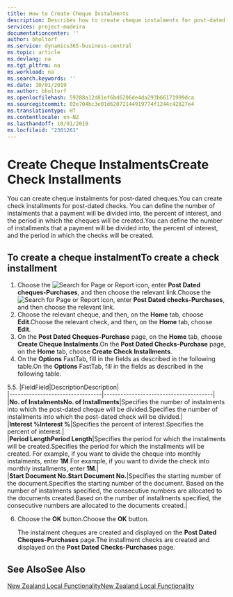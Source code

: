 ```yaml
---
title: How to Create Cheque Instalments
description: Describes how to create cheque instalments for post-dated cheques.
services: project-madeira
documentationcenter: ''
author: bholtorf
ms.service: dynamics365-business-central
ms.topic: article
ms.devlang: na
ms.tgt_pltfrm: na
ms.workload: na
ms.search.keywords: ''
ms.date: 10/01/2019
ms.author: bholtorf
ms.openlocfilehash: 59288a12d81ef6bd6206de4da293b66171999dca
ms.sourcegitcommit: 02e704bc3e01d62072144919774f1244c42827e4
ms.translationtype: HT
ms.contentlocale: en-NZ
ms.lasthandoff: 10/01/2019
ms.locfileid: "2301261"
---
```

# <a name="create-check-installments"></a><span data-ttu-id="b313c-103">Create Cheque Instalments</span><span class="sxs-lookup"><span data-stu-id="b313c-103">Create Check Installments</span></span>
<span data-ttu-id="b313c-104">You can create cheque instalments for post-dated cheques.</span><span class="sxs-lookup"><span data-stu-id="b313c-104">You can create check installments for post-dated checks.</span></span> <span data-ttu-id="b313c-105">You can define the number of instalments that a payment will be divided into, the percent of interest, and the period in which the cheques will be created.</span><span class="sxs-lookup"><span data-stu-id="b313c-105">You can define the number of installments that a payment will be divided into, the percent of interest, and the period in which the checks will be created.</span></span>  

## <a name="to-create-a-check-installment"></a><span data-ttu-id="b313c-106">To create a cheque instalment</span><span class="sxs-lookup"><span data-stu-id="b313c-106">To create a check installment</span></span>  
1.  <span data-ttu-id="b313c-107">Choose the ![Search for Page or Report](../../media/ui-search/search_small.png "Search for Page or Report icon") icon, enter **Post Dated cheques-Purchases**, and then choose the relevant link.</span><span class="sxs-lookup"><span data-stu-id="b313c-107">Choose the ![Search for Page or Report](../../media/ui-search/search_small.png "Search for Page or Report icon") icon, enter **Post Dated checks-Purchases**, and then choose the relevant link.</span></span>  
2.  <span data-ttu-id="b313c-108">Choose the relevant cheque, and then, on the **Home** tab, choose **Edit**.</span><span class="sxs-lookup"><span data-stu-id="b313c-108">Choose the relevant check, and then, on the **Home** tab, choose **Edit**.</span></span>  
3.  <span data-ttu-id="b313c-109">On the **Post Dated Cheques-Purchase** page, on the **Home** tab, choose **Create Cheque Instalments**.</span><span class="sxs-lookup"><span data-stu-id="b313c-109">On the **Post Dated Checks-Purchase** page, on the **Home** tab, choose **Create Check Installments**.</span></span>  
4.  <span data-ttu-id="b313c-110">On the **Options** FastTab, fill in the fields as described in the following table.</span><span class="sxs-lookup"><span data-stu-id="b313c-110">On the **Options** FastTab, fill in the fields as described in the following table.</span></span>  

<span data-ttu-id="b313c-111">5.</span><span class="sxs-lookup"><span data-stu-id="b313c-111">5.</span></span>  |<span data-ttu-id="b313c-112">Field</span><span class="sxs-lookup"><span data-stu-id="b313c-112">Field</span></span>|<span data-ttu-id="b313c-113">Description</span><span class="sxs-lookup"><span data-stu-id="b313c-113">Description</span></span>|  
    |---------------------------------|---------------------------------------|  
    |<span data-ttu-id="b313c-114">**No. of Instalments**</span><span class="sxs-lookup"><span data-stu-id="b313c-114">**No. of Installments**</span></span>|<span data-ttu-id="b313c-115">Specifies the number of instalments into which the post-dated cheque will be divided.</span><span class="sxs-lookup"><span data-stu-id="b313c-115">Specifies the number of installments into which the post-dated check will be divided.</span></span>|  
    |<span data-ttu-id="b313c-116">**Interest %**</span><span class="sxs-lookup"><span data-stu-id="b313c-116">**Interest %**</span></span>|<span data-ttu-id="b313c-117">Specifies the percent of interest.</span><span class="sxs-lookup"><span data-stu-id="b313c-117">Specifies the percent of interest.</span></span>|  
    |<span data-ttu-id="b313c-118">**Period Length**</span><span class="sxs-lookup"><span data-stu-id="b313c-118">**Period Length**</span></span>|<span data-ttu-id="b313c-119">Specifies the period for which the instalments will be created.</span><span class="sxs-lookup"><span data-stu-id="b313c-119">Specifies the period for which the installments will be created.</span></span> <span data-ttu-id="b313c-120">For example, if you want to divide the cheque into monthly instalments, enter **1M**.</span><span class="sxs-lookup"><span data-stu-id="b313c-120">For example, if you want to divide the check into monthly installments, enter **1M**.</span></span>|  
    |<span data-ttu-id="b313c-121">**Start Document No.**</span><span class="sxs-lookup"><span data-stu-id="b313c-121">**Start Document No.**</span></span>|<span data-ttu-id="b313c-122">Specifies the starting number of the document.</span><span class="sxs-lookup"><span data-stu-id="b313c-122">Specifies the starting number of the document.</span></span> <span data-ttu-id="b313c-123">Based on the number of instalments specified, the consecutive numbers are allocated to the documents created.</span><span class="sxs-lookup"><span data-stu-id="b313c-123">Based on the number of installments specified, the consecutive numbers are allocated to the documents created.</span></span>|  

6.  <span data-ttu-id="b313c-124">Choose the **OK** button.</span><span class="sxs-lookup"><span data-stu-id="b313c-124">Choose the **OK** button.</span></span>  

     <span data-ttu-id="b313c-125">The instalment cheques are created and displayed on the **Post Dated Cheques-Purchases** page.</span><span class="sxs-lookup"><span data-stu-id="b313c-125">The installment checks are created and displayed on the **Post Dated Checks-Purchases** page.</span></span>

## <a name="see-also"></a><span data-ttu-id="b313c-126">See Also</span><span class="sxs-lookup"><span data-stu-id="b313c-126">See Also</span></span>
[<span data-ttu-id="b313c-127">New Zealand Local Functionality</span><span class="sxs-lookup"><span data-stu-id="b313c-127">New Zealand Local Functionality</span></span>](new-zealand-local-functionality.md)